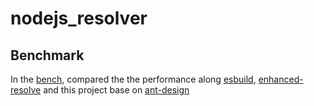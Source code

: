 # nodejs_resolver

## Benchmark

In the [bench](./bench/README.md), compared the the performance along [esbuild](https://github.com/evanw/esbuild), [enhanced-resolve](https://github.com/webpack/enhanced-resolve) and this project base on [ant-design](https://github.com/ant-design/ant-design)

